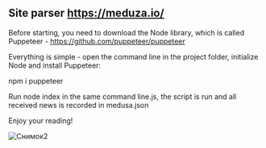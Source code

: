 
## Site parser https://meduza.io/

Before starting, you need to download the Node library, which is called Puppeteer - https://github.com/puppeteer/puppeteer

Everything is simple - open the command line in the project folder, initialize Node and install Puppeteer:

npm i puppeteer

Run node index in the same command line.js, the script is run and all received news is recorded in medusa.json

Enjoy your reading!

![Снимок2](https://user-images.githubusercontent.com/56756554/91071882-63367f00-e641-11ea-93a8-06b894400714.jpg)


